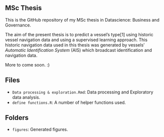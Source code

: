 MSc Thesis
-------------------
This is the GitHub repository of my MSc thesis in Datascience: Business and Governance.

The aim of the present thesis is to predict a vessel’s type[1] using historic vessel navigation data and using a supervised learning approach. This historic navigation data used in this thesis was generated by vessels’ *Automatic Identification System* (AIS) which broadcast identification and navigation data.

More to come soon. :)

Files
--------------------
* `Data processing & exploration.Rmd`: Data processing and Exploratory data analysis.
* `define functions.R`: A number of helper functions used.

Folders
--------------------
* `figures`: Generated figures.

